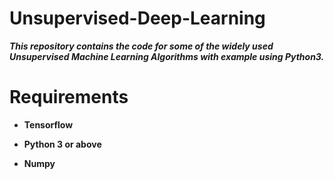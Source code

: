 # Unsupervised-Deep-Learning

***This repository contains the code for some of the widely used Unsupervised Machine Learning Algorithms with example using Python3.***


# Requirements

* **Tensorflow**

* **Python 3 or above**

* **Numpy**



